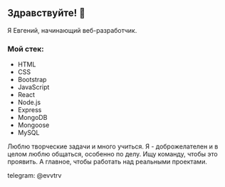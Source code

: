 ## Здравствуйте! 👋

Я Евгений, начинающий веб-разработчик.

### Мой стек:
- HTML
- CSS
- Bootstrap
- JavaScript
- React
- Node.js
- Express
- MongoDB
- Mongoose
- MySQL

Люблю творческие задачи и много учиться.
Я - доброжелателен и в целом люблю общаться, особенно по делу. Ищу команду, чтобы это проявить. А главное, чтобы работать над реальными проектами. 

telegram: @evvtrv
